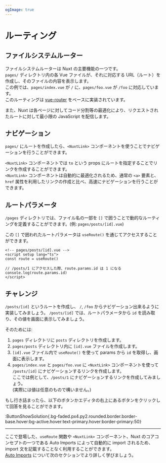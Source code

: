 ```yaml
---
ogImage: true
---
```


# ルーティング

## ファイルシステムルーター

ファイルシステムルーターは Nuxt の主要機能の一つです。\
`pages/` ディレクトリ内の各 Vue ファイルが、それに対応する URL（ルート）を作成し、そのファイルの内容を表示します。\
この例では、`pages/index.vue` が `/` に、`pages/foo.vue` が `/foo` に対応しています。\
このルーティングは [vue-router](https://router.vuejs.org/) をベースに実装されています。

また、Nuxt は各ページに対してコード分割等の最適化により、リクエストされたルートに対して最小限の JavaScript を配信します。

## ナビゲーション

`pages/` にルートを作成したら、`<NuxtLink>` コンポーネントを使うことでナビゲーションを行うことができます。

`<NuxtLink>` コンポーネントでは `to` という props にルートを指定することでリンクを作成することができます。\
`<NuxtLink>` コンポーネントは自動的に最適化されるため、通常の `<a>` 要素と、`href` 属性を利用したリンクの作成と比べ、高速にナビゲーションを行うことができます。

## ルートパラメータ

`/pages` ディレクトリでは、ファイル名の一部を `[]` で囲うことで動的なルーティングを定義することができます。(例: `pages/posts/[id].vue`)

この `[]` で囲われたルートパラメータは `useRoute()` を通じてアクセスすることができます。

```vue
<!-- pages/posts/[id].vue -->
<script setup lang="ts">
const route = useRoute()

// /posts/1 にアクセスした際、route.params.id は 1 になる
console.log(route.params.id)
</script>
```

## チャレンジ

`/posts/[id]` というルートを作成し、 `/`, `/foo` からナビゲーション出来るように実装してみましょう。
`/posts/[id]` では、ルートパラメータから `id` を読み取り、その値を画面に表示してみましょう。

そのためには:

1. `pages` ディレクトリに `posts` ディレクトリを作成します。
2. `pages/posts` ディレクトリ内に `[id].vue` ファイルを作成します。
3. `[id].vue` ファイル内で `useRoute()` を使って params から `id` を取得し、画面に表示します。
4. `pages/index.vue` と `pages/foo.vue` に `<NuxtLink>` コンポーネントを使って `/posts/[id]` にナビゲーションするリンクを作成します。\
   ここでは例として、`/posts/1` にナビゲーションするリンクを作成してみましょう。\
   (実際には値は任意のもので構いません。)

もし行き詰まったら、以下のボタンかエディタの右上にあるボタンをクリックして回答を見ることができます。

:ButtonShowSolution{.bg-faded.px4.py2.rounded.border.border-base.hover:bg-active.hover:text-primary.hover:border-primary:50}

---

ここで登場した、`useRoute` 関数や `<NuxtLink>` コンポーネント、Nuxt のコアコンセプトの一つである Auto Imports によって自動的に import されるため、import 文を記載することなく利用することができます。\
[Auto Imports](/concepts/auto-imports) について次のセクションでより詳しく学びましょう。
